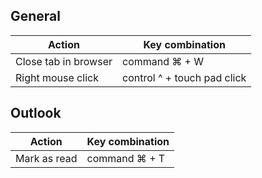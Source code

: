 ## General 


| Action | Key combination |
| --- | --- |
| Close tab in browser | command ⌘ + W |
| Right mouse click | control ^ + touch pad click | 




## Outlook

| Action | Key combination |
| --- | --- |
| Mark as read | command ⌘ + T |

